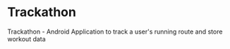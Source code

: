 # Trackathon
Trackathon - Android Application to track a user's running route and store workout data
